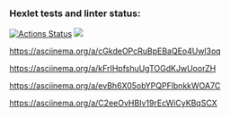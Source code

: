 ### Hexlet tests and linter status:
[![Actions Status](https://github.com/DariaPernitskaia/java-project-61/workflows/hexlet-check/badge.svg)](https://github.com/DariaPernitskaia/java-project-61/actions)
<a href="https://codeclimate.com/github/DariaPernitskaia/java-project-61/maintainability"><img src="https://api.codeclimate.com/v1/badges/a548ea7286afa6d68a37/maintainability" /></a>

https://asciinema.org/a/cGkdeOPcRuBpEBaQEo4Uwl3oq

https://asciinema.org/a/kFrIHpfshuUgTOGdKJwUoorZH

https://asciinema.org/a/evBh6X05obYPQPFlbnkkWOA7C

https://asciinema.org/a/C2eeOvHBIv19rEcWiCyKBqSCX
